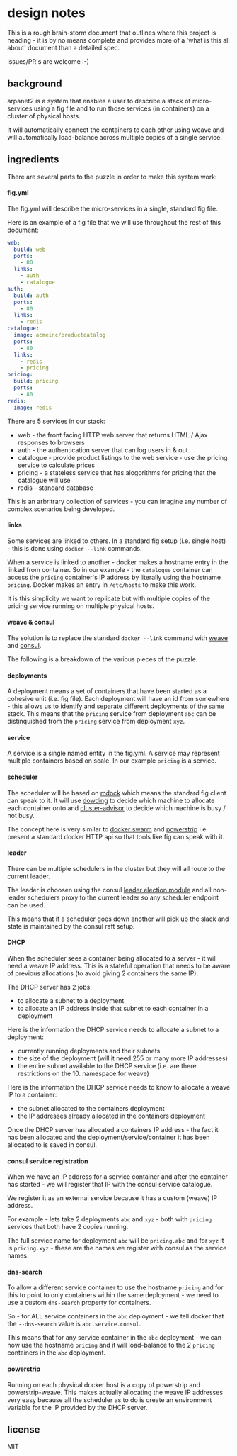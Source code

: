 design notes
============

This is a rough brain-storm document that outlines where this project is heading - it is by no means complete and provides more of a 'what is this all about' document than a detailed spec.

issues/PR's are welcome :-)

## background

arpanet2 is a system that enables a user to describe a stack of micro-services using a fig file and to run those services (in containers) on a cluster of physical hosts.

It will automatically connect the containers to each other using weave and will automatically load-balance across multiple copies of a single service.

## ingredients

There are several parts to the puzzle in order to make this system work:

#### fig.yml

The fig.yml will describe the micro-services in a single, standard fig file.

Here is an example of a fig file that we will use throughout the rest of this document:

```yaml
web:
  build: web
  ports:
    - 80
  links:
    - auth
    - catalogue
auth:
  build: auth
  ports:
    - 80
  links:
    - redis
catalogue:
  image: acmeinc/productcatalog
  ports:
    - 80
  links:
    - redis
    - pricing
pricing:
  build: pricing
  ports:
    - 80
redis:
  image: redis
```

There are 5 services in our stack:

 * web - the front facing HTTP web server that returns HTML / Ajax responses to browsers
 * auth - the authentication server that can log users in & out
 * catalogue - provide product listings to the web service - use the pricing service to calculate prices
 * pricing - a stateless service that has alogorithms for pricing that the catalogue will use
 * redis - standard database

This is an arbritrary collection of services - you can imagine any number of complex scenarios being developed.

#### links

Some services are linked to others.  In a standard fig setup (i.e. single host) - this is done using `docker --link` commands.

When a service is linked to another - docker makes a hostname entry in the linked from container.  So in our example - the `catalogue` container can access the `pricing` container's IP address by literally using the hostname `pricing`.  Docker makes an entry in `/etc/hosts` to make this work.

It is this simplicity we want to replicate but with multiple copies of the pricing service running on multiple physical hosts.

#### weave & consul

The solution is to replace the standard `docker --link` command with [weave](https://github.com/zettio/weave) and [consul](https://github.com/hashicorp/consul).

The following is a breakdown of the various pieces of the puzzle.

#### deployments

A deployment means a set of containers that have been started as a cohesive unit (i.e. fig file).  Each deployment will have an id from somewhere - this allows us to identify and separate different deployments of the same stack.  This means that the `pricing` service from deployment `abc` can be distinquished from the `pricing` service from deployment `xyz`.

#### service

A service is a single named entity in the fig.yml.  A service may represent multiple containers based on scale.  In our example `pricing` is a service.

#### scheduler

The scheduler will be based on [mdock](https://github.com/binocarlos/mdock) which means the standard fig client can speak to it.  It will use [dowding](https://github.com/binocarlos/dowding) to decide which machine to allocate each container onto and [cluster-advisor](https://github.com/binocarlos/cluster-advisor) to decide which machine is busy / not busy.

The concept here is very similar to [docker swarm](https://github.com/docker/swarm) and [powerstrip](https://github.com/clusterhq/powerstrip) i.e. present a standard docker HTTP api so that tools like fig can speak with it.

#### leader

There can be multiple schedulers in the cluster but they will all route to the current leader.

The leader is choosen using the consul [leader election module](http://www.consul.io/docs/guides/leader-election.html) and all non-leader schedulers proxy to the current leader so any scheduler endpoint can be used.

This means that if a scheduler goes down another will pick up the slack and state is maintained by the consul raft setup.

#### DHCP

When the scheduler sees a container being allocated to a server - it will need a weave IP address.  This is a stateful operation that needs to be aware of previous allocations (to avoid giving 2 containers the same IP).

The DHCP server has 2 jobs:

 * to allocate a subnet to a deployment
 * to allocate an IP address inside that subnet to each container in a deployment

Here is the information the DHCP service needs to allocate a subnet to a deployment:

 * currently running deployments and their subnets
 * the size of the deployment (will it need 255 or many more IP addresses)
 * the entire subnet available to the DHCP service (i.e. are there restrictions on the 10. namespace for weave)

Here is the information the DHCP service needs to know to allocate a weave IP to a container:

 * the subnet allocated to the containers deployment
 * the IP addresses already allocated in the containers deployment

Once the DHCP server has allocated a containers IP address - the fact it has been allocated and the deployment/service/container it has been allocated to is saved in consul.

#### consul service registration

When we have an IP address for a service container and after the container has started - we will register that IP with the consul service catalogue.

We register it as an external service because it has a custom (weave) IP address.

For example - lets take 2 deployments `abc` and `xyz` - both with `pricing` services that both have 2 copies running.

The full service name for deployment `abc` will be `pricing.abc` and for `xyz` it is `pricing.xyz` - these are the names we register with consul as the service names.

#### dns-search

To allow a different service container to use the hostname `pricing` and for this to point to only containers within the same deployment - we need to use a custom `dns-search` property for containers.

So - for ALL service containers in the `abc` deployment - we tell docker that the `--dns-search` value is `abc.service.consul`.

This means that for any service container in the `abc` deployment - we can now use the hostname `pricing` and it will load-balance to the 2 `pricing` containers in the `abc` deployment.

#### powerstrip

Running on each physical docker host is a copy of powerstrip and powerstrip-weave.  This makes actually allocating the weave IP addresses very easy because all the scheduler as to do is create an environment variable for the IP provided by the DHCP server.

## license

MIT
